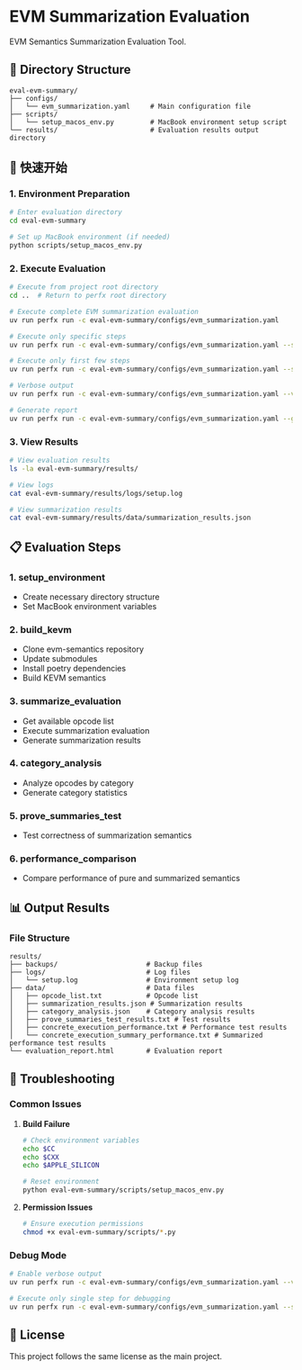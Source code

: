 # EVM Summarization Evaluation

EVM Semantics Summarization Evaluation Tool.

## 📁 Directory Structure

```
eval-evm-summary/
├── configs/
│   └── evm_summarization.yaml     # Main configuration file
├── scripts/
│   └── setup_macos_env.py         # MacBook environment setup script
└── results/                       # Evaluation results output directory
```

## 🚀 快速开始

### 1. Environment Preparation

```bash
# Enter evaluation directory
cd eval-evm-summary

# Set up MacBook environment (if needed)
python scripts/setup_macos_env.py
```

### 2. Execute Evaluation

```bash
# Execute from project root directory
cd ..  # Return to perfx root directory

# Execute complete EVM summarization evaluation
uv run perfx run -c eval-evm-summary/configs/evm_summarization.yaml

# Execute only specific steps
uv run perfx run -c eval-evm-summary/configs/evm_summarization.yaml --steps build_kevm

# Execute only first few steps
uv run perfx run -c eval-evm-summary/configs/evm_summarization.yaml --steps setup_environment,build_kevm,summarize_evaluation

# Verbose output
uv run perfx run -c eval-evm-summary/configs/evm_summarization.yaml --verbose

# Generate report
uv run perfx run -c eval-evm-summary/configs/evm_summarization.yaml --generate-report
```

### 3. View Results

```bash
# View evaluation results
ls -la eval-evm-summary/results/

# View logs
cat eval-evm-summary/results/logs/setup.log

# View summarization results
cat eval-evm-summary/results/data/summarization_results.json
```

## 📋 Evaluation Steps

### 1. setup_environment
- Create necessary directory structure
- Set MacBook environment variables

### 2. build_kevm
- Clone evm-semantics repository
- Update submodules
- Install poetry dependencies
- Build KEVM semantics

### 3. summarize_evaluation
- Get available opcode list
- Execute summarization evaluation
- Generate summarization results

### 4. category_analysis
- Analyze opcodes by category
- Generate category statistics

### 5. prove_summaries_test
- Test correctness of summarization semantics

### 6. performance_comparison
- Compare performance of pure and summarized semantics

## 📊 Output Results

### File Structure

```
results/
├── backups/                      # Backup files
├── logs/                         # Log files
│   └── setup.log                 # Environment setup log
├── data/                         # Data files
│   ├── opcode_list.txt           # Opcode list
│   ├── summarization_results.json # Summarization results
│   ├── category_analysis.json    # Category analysis results
│   ├── prove_summaries_test_results.txt # Test results
│   ├── concrete_execution_performance.txt # Performance test results
│   └── concrete_execution_summary_performance.txt # Summarized performance test results
└── evaluation_report.html        # Evaluation report
```

## 🔧 Troubleshooting

### Common Issues

1. **Build Failure**
   ```bash
   # Check environment variables
   echo $CC
   echo $CXX
   echo $APPLE_SILICON
   
   # Reset environment
   python eval-evm-summary/scripts/setup_macos_env.py
   ```

2. **Permission Issues**
   ```bash
   # Ensure execution permissions
   chmod +x eval-evm-summary/scripts/*.py
   ```

### Debug Mode

```bash
# Enable verbose output
uv run perfx run -c eval-evm-summary/configs/evm_summarization.yaml --verbose

# Execute only single step for debugging
uv run perfx run -c eval-evm-summary/configs/evm_summarization.yaml --steps setup_environment --verbose
```

## 📄 License

This project follows the same license as the main project. 